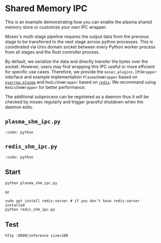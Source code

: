 # Shared Memory IPC

This is an example demonstrating how you can enable the plasma shared memory store or customize your own IPC wrapper.

Mosec's multi-stage pipeline requires the output data from the previous stage to be transferred to the next stage across python processes. This is coordinated via Unix domain socket between every Python worker process from all stages and the Rust controller process.

By default, we serialize the data and directly transfer the bytes over the socket. However, users may find wrapping this IPC useful or more efficient for specific use cases. Therefore, we provide the `mosec.plugins.IPCWrapper` interface and example implementation `PlasmaShmWrapper` based on [`pyarrow.plasma`](https://arrow.apache.org/docs/python/plasma.html) and `RedisShmWrapper` based on [`redis`](https://pypi.org/project/redis). We recommand using `RedisShmWrapper` for better performance.

The additional subprocess can be registered as a daemon thus it will be checked by mosec regularly and trigger graceful shutdown when the daemon exits.

## **`plasma_shm_ipc.py`**

```{include} ../../../examples/plasma_shm_ipc.py
:code: python
```
## **`redis_shm_ipc.py`**

```{include} ../../../examples/redis_shm_ipc.py
:code: python
```

## Start

```shell
python plasma_shm_ipc.py
```
or
```shell
sudo apt install redis-server # if you don't have redis-server installed
python redis_shm_ipc.py
```

## Test

```shell
http :8000/inference size=100
```
